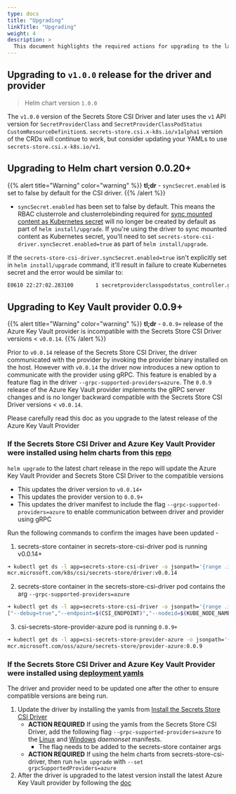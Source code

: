 ```yaml
---
type: docs
title: "Upgrading"
linkTitle: "Upgrading"
weight: 4
description: >
  This document highlights the required actions for upgrading to the latest release
---
```


## Upgrading to `v1.0.0` release for the driver and provider

> Helm chart version `1.0.0`

The `v1.0.0` version of the Secrets Store CSI Driver and later uses the `v1` API version for `SecretProviderClass` and `SecretProviderClassPodStatus` `CustomResourceDefinition`s. `secrets-store.csi.x-k8s.io/v1alpha1` version of the CRDs will continue to work, but consider updating your YAMLs to use `secrets-store.csi.x-k8s.io/v1`.

## Upgrading to Helm chart version 0.0.20+

{{% alert title="Warning" color="warning" %}}
**tl;dr** - `syncSecret.enabled` is set to false by default for the CSI driver.
{{% /alert %}}

- `syncSecret.enabled` has been set to false by default. This means the RBAC clusterrole and clusterrolebinding required for [sync mounted content as Kubernetes secret](../configurations/sync-with-k8s-secrets.md) will no longer be created by default as part of `helm install/upgrade`. If you're using the driver to sync mounted content as Kubernetes secret, you'll need to set `secrets-store-csi-driver.syncSecret.enabled=true` as part of `helm install/upgrade`.

If the `secrets-store-csi-driver.syncSecret.enabled=true` isn't explicitly set in `helm install/upgrade` command, it'll result in failure to create Kubernetes secret and the error would be similar to:

```bash
E0610 22:27:02.283100       1 secretproviderclasspodstatus_controller.go:325] "failed to create Kubernetes secret" err="secrets is forbidden: User \"system:serviceaccount:default:secrets-store-csi-driver\" cannot create resource \"secrets\" in API group \"\" in the namespace \"default\"" spc="default/azure-linux" pod="default/busybox-linux-5f479855f7-jvfw4" secret="default/dockerconfig" spcps="default/busybox-linux-5f479855f7-jvfw4-default-azure-linux"
```

## Upgrading to Key Vault provider 0.0.9+

{{% alert title="Warning" color="warning" %}}
**tl;dr** - `0.0.9+` release of the Azure Key Vault provider is incompatible with the Secrets Store CSI Driver versions < `v0.0.14`.
{{% /alert %}}

Prior to `v0.0.14` release of the Secrets Store CSI Driver, the driver communicated with the provider by invoking the provider binary installed on the host. However with `v0.0.14` the driver now introduces a new option to communicate with the provider using gRPC. This feature is enabled by a feature flag in the driver `--grpc-supported-providers=azure`. The `0.0.9` release of the Azure Key Vault provider implements the gRPC server changes and is no longer backward compatible with the Secrets Store CSI Driver versions < `v0.0.14`.

Please carefully read this doc as you upgrade to the latest release of the Azure Key Vault Provider

### If the Secrets Store CSI Driver and Azure Key Vault Provider were installed using helm charts from this [repo](https://github.com/Azure/secrets-store-csi-driver-provider-azure/blob/master/charts/csi-secrets-store-provider-azure/README.md)

`helm upgrade` to the latest chart release in the repo will update the Azure Key Vault Provider and Secrets Store CSI Driver to the compatible versions

- This updates the driver version to `v0.0.14+`
- This updates the provider version to `0.0.9+`
- This updates the driver manifest to include the flag `--grpc-supported-providers=azure` to enable communication between driver and provider using gRPC

Run the following commands to confirm the images have been updated -

1. secrets-store container in secrets-store-csi-driver pod is running v0.0.14+

```bash
➜ kubectl get ds -l app=secrets-store-csi-driver -o jsonpath='{range .items[*]}{.spec.template.spec.containers[1].image}{"\n"}'
mcr.microsoft.com/k8s/csi/secrets-store/driver:v0.0.14
```

2. secrets-store container in the secrets-store-csi-driver pod contains the arg `--grpc-supported-providers=azure`

```bash
➜ kubectl get ds -l app=secrets-store-csi-driver -o jsonpath='{range .items[*]}{.spec.template.spec.containers[1].args}{"\n"}'
["--debug=true","--endpoint=$(CSI_ENDPOINT)","--nodeid=$(KUBE_NODE_NAME)","--provider-volume=/etc/kubernetes/secrets-store-csi-providers","--grpc-supported-providers=azure","--metrics-addr=:8080"]
```

3. csi-secrets-store-provider-azure pod is running `0.0.9+`

```bash
➜ kubectl get ds -l app=csi-secrets-store-provider-azure -o jsonpath='{range .items[*]}{.spec.template.spec.containers[0].image}{"\n"}'
mcr.microsoft.com/oss/azure/secrets-store/provider-azure:0.0.9
```

### If the Secrets Store CSI Driver and Azure Key Vault Provider were installed using [deployment yamls](../getting-started/installation/#using-deployment-yamls)

The driver and provider need to be updated one after the other to ensure compatible versions are being run.

1. Update the driver by installing the yamls from [Install the Secrets Store CSI Driver](https://secrets-store-csi-driver.sigs.k8s.io/getting-started/installation.html)
     - **ACTION REQUIRED** If using the yamls from the Secrets Store CSI Driver, add the following flag `--grpc-supported-providers=azure` to the [Linux](https://github.com/kubernetes-sigs/secrets-store-csi-driver/blob/master/deploy/secrets-store-csi-driver.yaml) and [Windows](https://github.com/kubernetes-sigs/secrets-store-csi-driver/blob/master/deploy/secrets-store-csi-driver-windows.yaml) *daemonset* manifests.
       - The flag needs to be added to the secrets-store container args
     - **ACTION REQUIRED** If using the helm charts from secrets-store-csi-driver, then run `helm upgrade` with `--set grpcSupportedProviders=azure`
2. After the driver is upgraded to the latest version install the latest Azure Key Vault provider by following the [doc](../getting-started/installation/#using-deployment-yamls)
